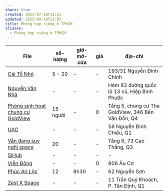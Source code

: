 ```yaml
---
share: true
created: 2023-07-18T11:21
updated: 2025-09-18T21:02
title: Phòng họp riêng ở TPHCM
aliases:
  - Phòng họp riêng ở TPHCM
---
```

| File                                                                                                                                                             | số-lượng | giờ-mở-cửa | giá | địa-chỉ                                            |
| ---------------------------------------------------------------------------------------------------------------------------------------------------------------- | -------- | ---------- | --- | -------------------------------------------------- |
| [Cái Tổ Nhỏ](./C%C3%A1i%20T%E1%BB%95%20Nh%E1%BB%8F.md)                                               | 5 - 20   | \-         | \-  | 193/31 Nguyễn Đình Chính                           |
| [Nguyễn Văn Nhã](./Nguy%E1%BB%85n%20V%C4%83n%20Nh%C3%A3.md)                                       | \-       | \-         | \-  | Hẻm 83 đường quốc lộ 13 cũ, Hiệp Bình Phước        |
| [Phòng sinh hoạt chung cư GoldView](./Ph%C3%B2ng%20sinh%20ho%E1%BA%A1t%20chung%20c%C6%B0%20GoldView.md) | 15 người | \-         | 0   | Tầng 5, chung cư The GoldView, 346 Bến Vân Đồn, Q4 |
| [UAC](./T%E1%BB%91i%20%C4%91a%2010%20ng%C6%B0%E1%BB%9Di/UAC.md)                                             | \-       | \-         | \-  | 56 Nguyễn Đình Chiểu, Q1                           |
| [Vẫn đang suy nghĩ space](./T%E1%BB%91i%20%C4%91a%2010%20ng%C6%B0%E1%BB%9Di/V%E1%BA%ABn%20%C4%91ang%20suy%20ngh%C4%A9%20space.md)     | 20       | \-         | \-  | Tầng 6, 73 Cao Thắng, Q3                           |
| [SiHub](./SiHub.md)                                                         | \-       | \-         | \-  | \-                                                 |
| [Viễn Đông](./Vi%E1%BB%85n%20%C4%90%C3%B4ng.md)                                                 | \-       | \-         | 0   | 806 Âu Cơ                                          |
| [Phúc An Lộc](./Ph%C3%BAc%20An%20L%E1%BB%99c.md)                                             | 12       | 8h30       | \-  | 62 Nguyễn Sơn                                      |
| [Zest X Space](./Zest%20X%20Space.md)                                           | \-       | \-         | \-  | 11 Trần Quý Khoách, P. Tân Định, Q1                |


